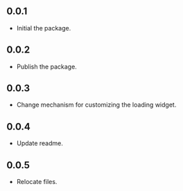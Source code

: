## 0.0.1

* Initial the package.

## 0.0.2

* Publish the package.

## 0.0.3 

* Change mechanism for customizing the loading widget.

## 0.0.4 

* Update readme.

## 0.0.5 

* Relocate files.